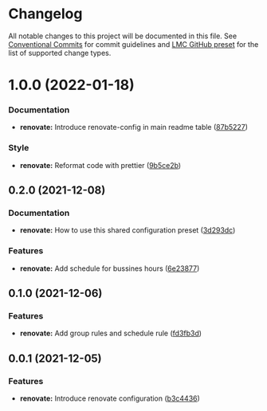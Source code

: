 # Changelog

All notable changes to this project will be documented in this file.
See [Conventional Commits](https://conventionalcommits.org) for commit guidelines and [LMC GitHub preset](https://github.com/lmc-eu/code-quality-tools/tree/main/packages/conventional-changelog-lmc-github) for the list of supported change types.

<a name="1.0.0"></a>

# 1.0.0 (2022-01-18)

### Documentation

- **renovate:** Introduce renovate-config in main readme table ([87b5227](https://github.com/lmc-eu/code-quality-tools/commit/87b5227))

### Style

- **renovate:** Reformat code with prettier ([9b5ce2b](https://github.com/lmc-eu/code-quality-tools/commit/9b5ce2b))

<a name="0.2.0"></a>

## 0.2.0 (2021-12-08)

### Documentation

- **renovate:** How to use this shared configuration preset ([3d293dc](https://github.com/lmc-eu/code-quality-tools/commit/3d293dc))

### Features

- **renovate:** Add schedule for bussines hours ([6e23877](https://github.com/lmc-eu/code-quality-tools/commit/6e23877))

<a name="0.1.0"></a>

## 0.1.0 (2021-12-06)

### Features

- **renovate:** Add group rules and schedule rule ([fd3fb3d](https://github.com/lmc-eu/code-quality-tools/commit/fd3fb3d))

<a name="0.0.1"></a>

## 0.0.1 (2021-12-05)

### Features

- **renovate:** Introduce renovate configuration ([b3c4436](https://github.com/lmc-eu/code-quality-tools/commit/b3c4436))
